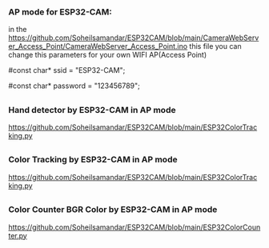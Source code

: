 ### AP mode for ESP32-CAM:
in the https://github.com/Soheilsamandar/ESP32CAM/blob/main/CameraWebServer_Access_Point/CameraWebServer_Access_Point.ino this file you can change this parameters for your own WIFI AP(Access Point)

#const char* ssid = "ESP32-CAM";

#const char* password = "123456789"; 
##
### Hand detector by ESP32-CAM in AP mode
https://github.com/Soheilsamandar/ESP32CAM/blob/main/ESP32ColorTracking.py
##
### Color Tracking by ESP32-CAM in AP mode
https://github.com/Soheilsamandar/ESP32CAM/blob/main/ESP32ColorTracking.py
##
### Color Counter BGR Color by ESP32-CAM in AP mode 
https://github.com/Soheilsamandar/ESP32CAM/blob/main/ESP32ColorCounter.py
